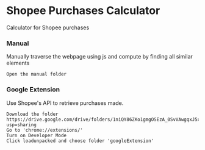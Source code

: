 # Shopee Purchases Calculator

Calculator for Shopee purchases

### Manual
Manually traverse the webpage using js and compute by finding all similar elements

	Open the manual folder

### Google Extension
Use Shopee's API to retrieve purchases made.

	Download the folder https://drive.google.com/drive/folders/1niQY86ZKo1gmgOSEzA_0SvVAwgqxJ5xj?usp=sharing
	Go to 'chrome://extensions/'
	Turn on Developer Mode
	Click loadunpacked and choose folder 'googleExtension'
	
